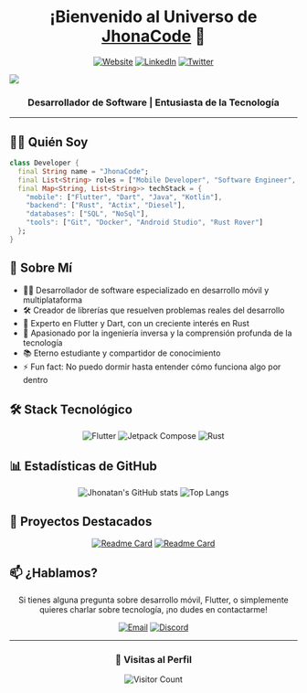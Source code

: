 <div align="center">
  
# ¡Bienvenido al Universo de [JhonaCode](https://jhonacode.com) 🚀

[![Website](https://img.shields.io/badge/Website-jhonacode.com-blue?style=for-the-badge&logo=google-chrome)](https://jhonacode.com)
[![LinkedIn](https://img.shields.io/badge/LinkedIn-Connect-blue?style=for-the-badge&logo=linkedin)](https://linkedin.com/in/jhonatanortiz)
[![Twitter](https://img.shields.io/badge/Twitter-Follow-blue?style=for-the-badge&logo=twitter)](https://twitter.com/jhonacode)

</div>

<img src="https://github.com/JhonaCodes/jhonacode/raw/main//banner_jhonacode.png">

<div align="center">
  
### Desarrollador de Software | Entusiasta de la Tecnología

</div>

---

## 🧙‍♂️ Quién Soy

```dart
class Developer {
  final String name = "JhonaCode";
  final List<String> roles = ["Mobile Developer", "Software Engineer", "Problem Solver"];
  final Map<String, List<String>> techStack = {
    "mobile": ["Flutter", "Dart", "Java", "Kotlin"],
    "backend": ["Rust", "Actix", "Diesel"],
    "databases": ["SQL", "NoSql"],
    "tools": ["Git", "Docker", "Android Studio", "Rust Rover"]
  };
}
```

## 💫 Sobre Mí

- 👨‍💻 Desarrollador de software especializado en desarrollo móvil y multiplataforma
- 🛠️ Creador de librerías que resuelven problemas reales del desarrollo
- 🚀 Experto en Flutter y Dart, con un creciente interés en Rust
- 🔄 Apasionado por la ingeniería inversa y la comprensión profunda de la tecnología
- 📚 Eterno estudiante y compartidor de conocimiento
- ⚡ Fun fact: No puedo dormir hasta entender cómo funciona algo por dentro

## 🛠️ Stack Tecnológico

<div align="center">

![Flutter](https://img.shields.io/badge/Flutter-%2302569B.svg?style=for-the-badge&logo=Flutter&logoColor=white)
![Jetpack Compose](https://img.shields.io/badge/Jetpack%20Compose-4285F4.svg?style=for-the-badge&logo=jetpack-compose&logoColor=white)
![Rust](https://img.shields.io/badge/rust-%23000000.svg?style=for-the-badge&logo=rust&logoColor=white)


</div>

## 📊 Estadísticas de GitHub

<div align="center">
<img src="https://github-readme-stats.vercel.app/api?username=JhonaCodes&show_icons=true&count_private=true&theme=tokyonight" alt="Jhonatan's GitHub stats" />
<img src="https://github-readme-stats.vercel.app/api/top-langs/?username=JhonaCodes&layout=compact&theme=tokyonight&hide=javascript,html&langs_count=8&include_all_commits=true&count_private=true" alt="Top Langs" />

</div>



## 🌟 Proyectos Destacados

<div align="center">

[![Readme Card](https://github-readme-stats.vercel.app/api/pin/?username=JhonaCodes&repo=multiselect_field&theme=tokyonight)](https://github.com/JhonaCodes/multiselect_field)
[![Readme Card](https://github-readme-stats.vercel.app/api/pin/?username=JhonaCodes&repo=reactive_notifier&theme=tokyonight)](https://github.com/JhonaCodes/reactive_notifier)

</div>

## 📫 ¿Hablamos?

<div align="center">

Si tienes alguna pregunta sobre desarrollo móvil, Flutter, o simplemente quieres charlar sobre tecnología, ¡no dudes en contactarme!

[![Email](https://img.shields.io/badge/Email-D14836?style=for-the-badge&logo=gmail&logoColor=white)](mailto:jhonacodes@gmail.com)
[![Discord](https://img.shields.io/badge/Discord-%237289DA.svg?style=for-the-badge&logo=discord&logoColor=white)](https://discord.gg/tu-server)

</div>

---

<div align="center">

### 🎯 Visitas al Perfil

![Visitor Count](https://profile-counter.glitch.me/JhonaCodes/count.svg)

</div>








